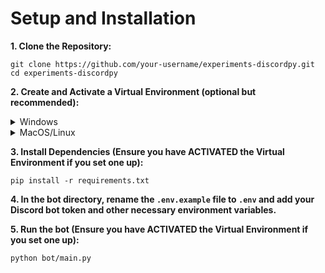 # Setup and Installation

**1. Clone the Repository:**

```
git clone https://github.com/your-username/experiments-discordpy.git
cd experiments-discordpy
```

**2. Create and Activate a Virtual Environment (optional but recommended):**

<details>

<summary>Windows</summary>

```
python3 -m venv venv
venv\Scripts\activate
```

</details>

<details>

<summary>MacOS/Linux</summary>

```
python3 -m venv venv
source venv/bin/activate
```

</details>

**3. Install Dependencies (Ensure you have ACTIVATED the Virtual Environment if you set one up):**

```
pip install -r requirements.txt
```

**4. In the bot directory, rename the `.env.example` file to `.env` and add your Discord bot token and other necessary environment variables.**

**5. Run the bot (Ensure you have ACTIVATED the Virtual Environment if you set one up):**

```
python bot/main.py
```
